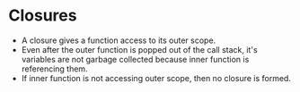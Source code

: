 # Closures

- A closure gives a function access to its outer scope.
- Even after the outer function is popped out of the call stack, it's variables are not garbage collected because inner function is referencing them.
- If inner function is not accessing outer scope, then no closure is formed.

